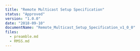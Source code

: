 ```yaml
---
title: "Remote Multicast Setup Specification"
status: "Approved"
version: "1.0.0"
date: "2018-09-10"
documentName: "Remote_Multicast_Setup_Specification_v1_0_0"
files:
  - preamble.md
  - RMSS.md
---
```

